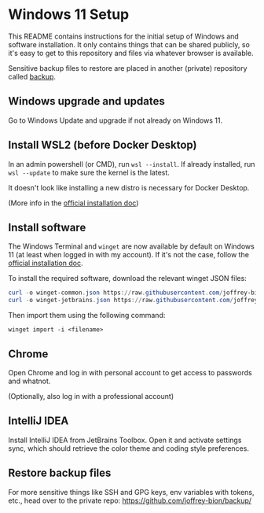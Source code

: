 # Windows 11 Setup

This README contains instructions for the initial setup of Windows and software installation.
It only contains things that can be shared publicly, so it's easy to get to this repository and files via whatever browser is available.

Sensitive backup files to restore are placed in another (private) repository called [backup](https://github.com/joffrey-bion/backup).

## Windows upgrade and updates

Go to Windows Update and upgrade if not already on Windows 11.

## Install WSL2 (before Docker Desktop)

In an admin powershell (or CMD), run `wsl --install`.
If already installed, run `wsl --update` to make sure the kernel is the latest.

It doesn't look like installing a new distro is necessary for Docker Desktop.

(More info in the [official installation doc](https://docs.microsoft.com/en-us/windows/wsl/install))

## Install software

The Windows Terminal and `winget` are now available by default on Windows 11 (at least when logged in with my account).
If it's not the case, follow the [official installation doc](https://learn.microsoft.com/en-us/windows/package-manager/winget/).

To install the required software, download the relevant winget JSON files:

```powershell
curl -o winget-common.json https://raw.githubusercontent.com/joffrey-bion/setup/main/winget-common.json
curl -o winget-jetbrains.json https://raw.githubusercontent.com/joffrey-bion/setup/main/winget-jetbrains.json
```

Then import them using the following command:
```
winget import -i <filename>
```

## Chrome

Open Chrome and log in with personal account to get access to passwords and whatnot.

(Optionally, also log in with a professional account)

## IntelliJ IDEA

Install IntelliJ IDEA from JetBrains Toolbox.
Open it and activate settings sync, which should retrieve the color theme and coding style preferences.

## Restore backup files

For more sensitive things like SSH and GPG keys, env variables with tokens, etc., head over to the private repo:
https://github.com/joffrey-bion/backup/
